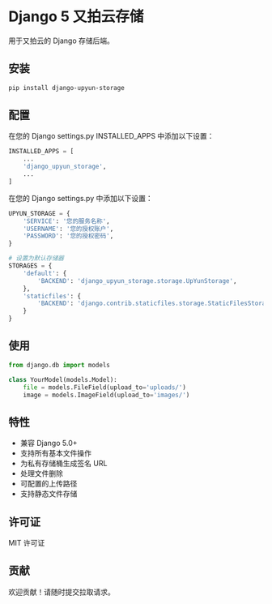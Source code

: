 # Django 5 又拍云存储

用于又拍云的 Django 存储后端。

## 安装

```bash
pip install django-upyun-storage
```

## 配置
在您的 Django settings.py INSTALLED_APPS 中添加以下设置：

```python
INSTALLED_APPS = [
    ...
    'django_upyun_storage',
    ...
]
```


在您的 Django settings.py 中添加以下设置：

```python
UPYUN_STORAGE = {
    'SERVICE': '您的服务名称',
    'USERNAME': '您的授权账户',
    'PASSWORD': '您的授权密码',
}

# 设置为默认存储器
STORAGES = {
    'default': {
        'BACKEND': 'django_upyun_storage.storage.UpYunStorage',
    },
    'staticfiles': {
        'BACKEND': 'django.contrib.staticfiles.storage.StaticFilesStorage',
    }
}
```

## 使用

```python
from django.db import models

class YourModel(models.Model):
    file = models.FileField(upload_to='uploads/')
    image = models.ImageField(upload_to='images/')
```

## 特性

- 兼容 Django 5.0+
- 支持所有基本文件操作
- 为私有存储桶生成签名 URL
- 处理文件删除
- 可配置的上传路径
- 支持静态文件存储

## 许可证

MIT 许可证

## 贡献

欢迎贡献！请随时提交拉取请求。